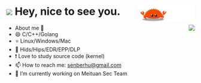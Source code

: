 <h1><img src="https://emojis.slackmojis.com/emojis/images/1531849430/4246/blob-sunglasses.gif?1531849430" width="30"/> 
<span>  Hey, nice to see you. </span>
<a href="https://senberhu.github.io/">
<img src="https://github.com/SenberHu/SenberHu/blob/main/assets/ferris.gif" align="right" width="30%" height="45" />
</a></h1>
<img align="right" src="https://github-readme-stats.vercel.app/api?username=senberhu&show_icons=true&icon_color=0366d6&text_color=2ea44f&bg_color=ffffff&hide_title=true" />


- About me 👏
- 😄 C/C++/Golang
- ⭐ Linux/Windows/Mac
- 🔅 Hids/Hips/EDR/EPP/DLP
- ❗ Love to study source code (kernel)
- 📫 How to reach me: [senberhu@gmail.com](mailto:senberhu@gmail.com)
- 🔭 I’m currently working on Meituan Sec Team
